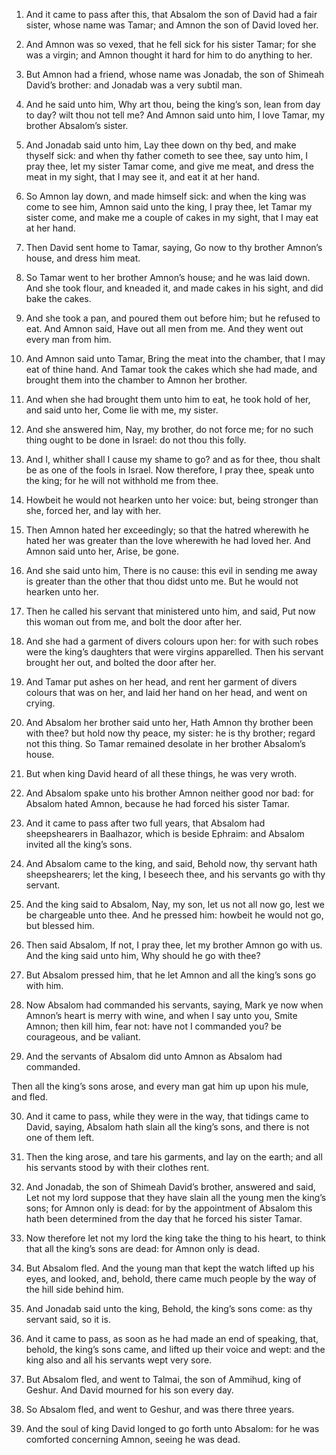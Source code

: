 1. And it came to pass after this, that Absalom the son of David had
a fair sister, whose name was Tamar; and Amnon the son of David loved
her.

2. And Amnon was so vexed, that he fell sick for his sister Tamar;
for she was a virgin; and Amnon thought it hard for him to do anything
to her.

3. But Amnon had a friend, whose name was Jonadab, the son of
Shimeah David’s brother: and Jonadab was a very subtil man.

4. And he said unto him, Why art thou, being the king’s son, lean
from day to day? wilt thou not tell me? And Amnon said unto him, I
love Tamar, my brother Absalom’s sister.

5. And Jonadab said unto him, Lay thee down on thy bed, and make
thyself sick: and when thy father cometh to see thee, say unto him, I
pray thee, let my sister Tamar come, and give me meat, and dress the
meat in my sight, that I may see it, and eat it at her hand.

6. So Amnon lay down, and made himself sick: and when the king was
come to see him, Amnon said unto the king, I pray thee, let Tamar my
sister come, and make me a couple of cakes in my sight, that I may eat
at her hand.

7. Then David sent home to Tamar, saying, Go now to thy brother
Amnon’s house, and dress him meat.

8. So Tamar went to her brother Amnon’s house; and he was laid down.
And she took flour, and kneaded it, and made cakes in his sight, and
did bake the cakes.

9. And she took a pan, and poured them out before him; but he
refused to eat. And Amnon said, Have out all men from me. And they
went out every man from him.

10. And Amnon said unto Tamar, Bring the meat into the chamber, that
I may eat of thine hand. And Tamar took the cakes which she had made,
and brought them into the chamber to Amnon her brother.

11. And when she had brought them unto him to eat, he took hold of
her, and said unto her, Come lie with me, my sister.

12. And she answered him, Nay, my brother, do not force me; for no
such thing ought to be done in Israel: do not thou this folly.

13. And I, whither shall I cause my shame to go? and as for thee,
thou shalt be as one of the fools in Israel. Now therefore, I pray
thee, speak unto the king; for he will not withhold me from thee.

14. Howbeit he would not hearken unto her voice: but, being stronger
than she, forced her, and lay with her.

15. Then Amnon hated her exceedingly; so that the hatred wherewith
he hated her was greater than the love wherewith he had loved her. And
Amnon said unto her, Arise, be gone.

16. And she said unto him, There is no cause: this evil in sending
me away is greater than the other that thou didst unto me. But he
would not hearken unto her.

17. Then he called his servant that ministered unto him, and said,
Put now this woman out from me, and bolt the door after her.

18. And she had a garment of divers colours upon her: for with such
robes were the king’s daughters that were virgins apparelled. Then his
servant brought her out, and bolted the door after her.

19. And Tamar put ashes on her head, and rent her garment of divers
colours that was on her, and laid her hand on her head, and went on
crying.

20. And Absalom her brother said unto her, Hath Amnon thy brother
been with thee? but hold now thy peace, my sister: he is thy brother;
regard not this thing. So Tamar remained desolate in her brother
Absalom’s house.

21. But when king David heard of all these things, he was very
wroth.

22. And Absalom spake unto his brother Amnon neither good nor bad:
for Absalom hated Amnon, because he had forced his sister Tamar.

23. And it came to pass after two full years, that Absalom had
sheepshearers in Baalhazor, which is beside Ephraim: and Absalom
invited all the king’s sons.

24. And Absalom came to the king, and said, Behold now, thy servant
hath sheepshearers; let the king, I beseech thee, and his servants go
with thy servant.

25. And the king said to Absalom, Nay, my son, let us not all now
go, lest we be chargeable unto thee. And he pressed him: howbeit he
would not go, but blessed him.

26. Then said Absalom, If not, I pray thee, let my brother Amnon go
with us. And the king said unto him, Why should he go with thee?

27. But Absalom pressed him, that he let Amnon and all the king’s
sons go with him.

28. Now Absalom had commanded his servants, saying, Mark ye now when
Amnon’s heart is merry with wine, and when I say unto you, Smite
Amnon; then kill him, fear not: have not I commanded you? be
courageous, and be valiant.

29. And the servants of Absalom did unto Amnon as Absalom had
commanded.

Then all the king’s sons arose, and every man gat him up upon his
mule, and fled.

30. And it came to pass, while they were in the way, that tidings
came to David, saying, Absalom hath slain all the king’s sons, and
there is not one of them left.

31. Then the king arose, and tare his garments, and lay on the
earth; and all his servants stood by with their clothes rent.

32. And Jonadab, the son of Shimeah David’s brother, answered and
said, Let not my lord suppose that they have slain all the young men
the king’s sons; for Amnon only is dead: for by the appointment of
Absalom this hath been determined from the day that he forced his
sister Tamar.

33. Now therefore let not my lord the king take the thing to his
heart, to think that all the king’s sons are dead: for Amnon only is
dead.

34. But Absalom fled. And the young man that kept the watch lifted
up his eyes, and looked, and, behold, there came much people by the
way of the hill side behind him.

35. And Jonadab said unto the king, Behold, the king’s sons come: as
thy servant said, so it is.

36. And it came to pass, as soon as he had made an end of speaking,
that, behold, the king’s sons came, and lifted up their voice and
wept: and the king also and all his servants wept very sore.

37. But Absalom fled, and went to Talmai, the son of Ammihud, king
of Geshur. And David mourned for his son every day.

38. So Absalom fled, and went to Geshur, and was there three years.

39. And the soul of king David longed to go forth unto Absalom: for
he was comforted concerning Amnon, seeing he was dead.
